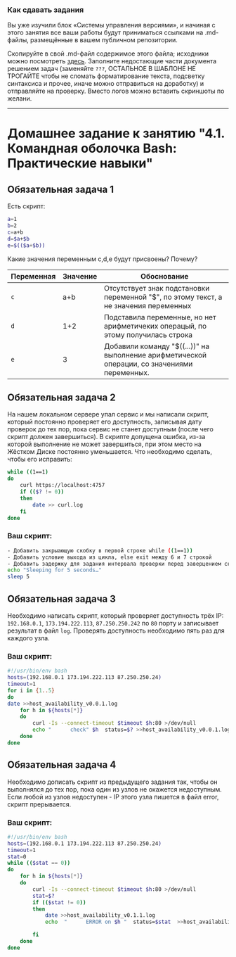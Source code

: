 ### Как сдавать задания

Вы уже изучили блок «Системы управления версиями», и начиная с этого занятия все ваши работы будут приниматься ссылками на .md-файлы, размещённые в вашем публичном репозитории.

Скопируйте в свой .md-файл содержимое этого файла; исходники можно посмотреть [здесь](https://raw.githubusercontent.com/netology-code/sysadm-homeworks/devsys10/04-script-01-bash/README.md). Заполните недостающие части документа решением задач (заменяйте `???`, ОСТАЛЬНОЕ В ШАБЛОНЕ НЕ ТРОГАЙТЕ чтобы не сломать форматирование текста, подсветку синтаксиса и прочее, иначе можно отправиться на доработку) и отправляйте на проверку. Вместо логов можно вставить скриншоты по желани.

---


# Домашнее задание к занятию "4.1. Командная оболочка Bash: Практические навыки"

## Обязательная задача 1

Есть скрипт:
```bash
a=1
b=2
c=a+b
d=$a+$b
e=$(($a+$b))
```

Какие значения переменным c,d,e будут присвоены? Почему?

| Переменная  | Значение | Обоснование |
| ------------- | ------------- | ------------- |
| `c`  | a+b  | Отсутствует знак подстановки переменной "$", по этому текст, а не значения переменных |
| `d`  | 1+2  | Подставила переменные, но нет арифметичеких операцый, по этому получилась строка |
| `e`  |  3   | Добавили команду "$((...))" на выполнение арифметической операции, со значениями переменных.|


## Обязательная задача 2
На нашем локальном сервере упал сервис и мы написали скрипт, который постоянно проверяет его доступность, записывая дату проверок до тех пор, пока сервис не станет доступным (после чего скрипт должен завершиться). В скрипте допущена ошибка, из-за которой выполнение не может завершиться, при этом место на Жёстком Диске постоянно уменьшается. Что необходимо сделать, чтобы его исправить:
```bash
while ((1==1)
do
    curl https://localhost:4757
    if (($? != 0))
    then
        date >> curl.log
    fi
done
```

### Ваш скрипт:
```bash
- Добавить закрыающую скобку в первой строке while ((1==1))
- Добавить условие выхода из цикла, else exit между 6 и 7 строкой
- Добавить задержку для задания интервала проверки перед заверцением скрипта:
echo "Sleeping for 5 seconds…" 
sleep 5
```

## Обязательная задача 3
Необходимо написать скрипт, который проверяет доступность трёх IP: `192.168.0.1`, `173.194.222.113`, `87.250.250.242` по `80` порту и записывает результат в файл `log`. Проверять доступность необходимо пять раз для каждого узла.

### Ваш скрипт:
```bash
#!/usr/bin/env bash
hosts=(192.168.0.1 173.194.222.113 87.250.250.24)
timeout=1
for i in {1..5}
do
date >>host_availability_v0.0.1.log
    for h in ${hosts[*]}
    do
        curl -Is --connect-timeout $timeout $h:80 >/dev/null
        echo "      check" $h  status=$? >>host_availability_v0.0.1.log
    done
done
```

## Обязательная задача 4
Необходимо дописать скрипт из предыдущего задания так, чтобы он выполнялся до тех пор, пока один из узлов не окажется недоступным. Если любой из узлов недоступен - IP этого узла пишется в файл error, скрипт прерывается.

### Ваш скрипт:
```bash
#!/usr/bin/env bash
hosts=(192.168.0.1 173.194.222.113 87.250.250.24)
timeout=1
stat=0
while (($stat == 0))
do
    for h in ${hosts[*]}
    do
        curl -Is --connect-timeout $timeout $h:80 >/dev/null
        stat=$?
        if (($stat != 0))
        then
            date >>host_availability_v0.1.1.log
            echo  "      ERROR on $h "  status=$stat  >>host_availability_v0.1.1.log

        fi
    done
done
```
